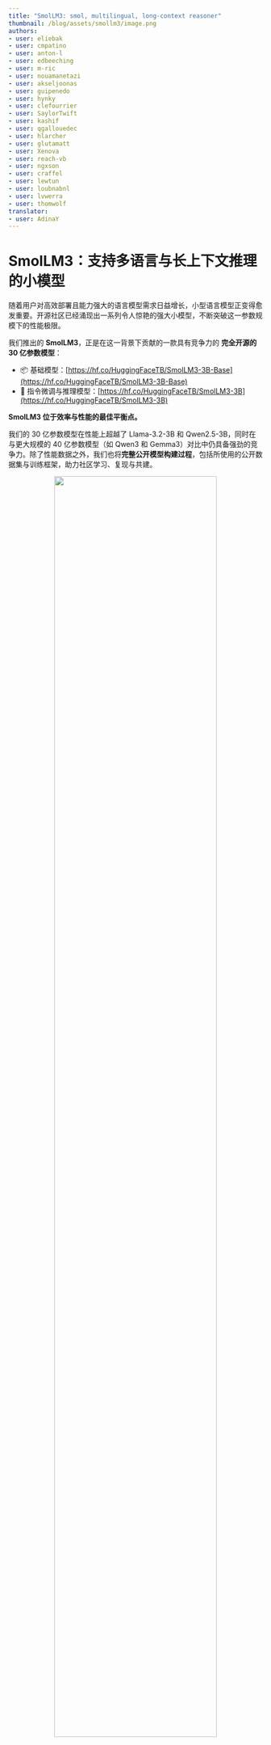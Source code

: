 ```yaml
---
title: "SmolLM3: smol, multilingual, long-context reasoner" 
thumbnail: /blog/assets/smollm3/image.png
authors:
- user: eliebak
- user: cmpatino
- user: anton-l
- user: edbeeching
- user: m-ric
- user: nouamanetazi
- user: akseljoonas
- user: guipenedo
- user: hynky
- user: clefourrier
- user: SaylorTwift
- user: kashif
- user: qgallouedec
- user: hlarcher
- user: glutamatt
- user: Xenova
- user: reach-vb
- user: ngxson
- user: craffel
- user: lewtun
- user: loubnabnl
- user: lvwerra
- user: thomwolf
translator:
- user: AdinaY
---
```


# SmolLM3：支持多语言与长上下文推理的小模型

随着用户对高效部署且能力强大的语言模型需求日益增长，小型语言模型正变得愈发重要。开源社区已经涌现出一系列令人惊艳的强大小模型，不断突破这一参数规模下的性能极限。

我们推出的 **SmolLM3**，正是在这一背景下贡献的一款具有竞争力的 **完全开源的 30 亿参数模型**：

- 📦 基础模型：[https://hf.co/HuggingFaceTB/SmolLM3-3B-Base](https://hf.co/HuggingFaceTB/SmolLM3-3B-Base)  
- 🧠 指令微调与推理模型：[https://hf.co/HuggingFaceTB/SmolLM3-3B](https://hf.co/HuggingFaceTB/SmolLM3-3B)

**SmolLM3 位于效率与性能的最佳平衡点。**  

我们的 30 亿参数模型在性能上超越了 Llama-3.2-3B 和 Qwen2.5-3B，同时在与更大规模的 40 亿参数模型（如 Qwen3 和 Gemma3）对比中仍具备强劲的竞争力。除了性能数据之外，我们也将**完整公开模型构建过程**，包括所使用的公开数据集与训练框架，助力社区学习、复现与共建。

<p align="center">
 <img src="https://huggingface.co/datasets/HuggingFaceTB/images/resolve/main/smollm3/image%20(17).png" alt=""  style="width: 80%; height: auto;"><br>
</p>

## 模型概要：

- **30 亿参数模型** 训练数据量达 11 万亿 tokens，在 3B 规模中达到 SOTA（最先进水平），并具备媲美 4B 模型的性能；
- **指令微调模型**支持 **双模式推理** 可在 `think` / `no_think` 模式间灵活切换；
- **多语言支持** 覆盖 6 种语言：英语、法语、西班牙语、德语、意大利语和葡萄牙语；
- **长上下文支持** 上下文窗口长达 128k，采用归一化位置编码 （NoPE）与 YaRN 技术实现。

## **完整构建细节**  

与 SmolLM3 一并发布的还有其完整的工程蓝图，内容包括：

- 模型架构细节；
- 精确的数据混合策略，展示如何通过三阶段预训练方法，在各个领域逐步提升性能；
- 构建混合推理模型的方法论。

<p align="center">
 <img src="https://huggingface.co/datasets/HuggingFaceTB/images/resolve/main/smollm3/smollm3-whiteprint.png" alt=""  style="width: 90%; height: auto;"><br>
</p>

无论你是在构建自己的模型，还是想深入理解在这个参数规模上如何实现出色性能，这份蓝图将帮助你系统的了解一个有竞争力的 3B 模型背后的工程故事。

现在，让我们一起来看看预训练阶段。

# 预训练

SmolLM3 在架构和数据混合策略上都相较于前代模型进行了改进。让我们先来看看它的**模型架构**和**训练配置**吧！

## **架构与训练细节**

<p align="center">
 <img src="https://huggingface.co/datasets/HuggingFaceTB/images/resolve/main/smollm3/image%20(18).png" alt=""  style="width: 90%; height: auto;"><br>
</p>

SmolLM3 采用了基于 Transformer 解码器的架构，并与 SmolLM2 类似使用共享嵌入（tied embedding）。该模型构建在 Llama 架构之上，并进行了若干关键改进，以优化推理效率和长上下文性能。

### **分组查询注意力机制**

我们将多头注意力机制（multi-head attention）替换为 **Grouped Query Attention（GQA）**，使用了 4 个 query 分组。  
我们在一个使用 [FineWeb-Edu](https://huggingface.co/datasets/HuggingFaceFW/fineweb-edu) 训练集（1000 亿 tokens）训练的 30 亿参数模型上进行了消融实验，结果表明：

- GQA 的性能与多头注意力相当；
- 推理时显著降低了 KV 缓存的内存占用。

### **归一化位置编码**

我们实现了论文 [《RoPE to NoRoPE and Back Again: A New Hybrid Attention Strategy》](https://huggingface.co/papers/2501.18795)（Yang 等人，2025）中提出的 NoPE 技术，  
具体做法是：**每隔 4 层 selectively 移除 RoPE（旋转位置编码）**。消融实验显示，该方法在不影响短上下文性能的同时，有效提升了长上下文能力。

### **文内注意力屏蔽**

训练时，我们通过注意力屏蔽确保同一训练序列中的不同文档之间不会互相“看到”。这与 Llama 3 的做法类似，有助于：

- 提高长上下文训练的稳定性与速度；
- 保持短上下文性能不受影响。

### **训练稳定性优化**

借鉴 OLMo 2 的做法，我们在嵌入层中移除了 weight decay，以提高训练稳定性。该修改显著改善了训练动态，嵌入权重的范数自然收敛到更健康的范围，且不影响整体性能。

所有上述架构改进，均在同一 30 亿参数架构、使用 1000 亿 tokens 的 FineWeb-Edu 数据集下进行消融验证，确保每一项更改要么带来性能提升，要么在性能保持不变的前提下带来其他工程优势。

### **训练配置**

- 全局 batch size：2.36M tokens  
- 序列长度：4096  
- 学习率：2e-4  
- 优化器：AdamW（β₁=0.9，β₂=0.95）  
- 权重衰减：0.1  
- 梯度裁剪：1  
- 学习率调度器：WSD（Warmup-Stable-Decay）  
  - 预热步数：2000  
  - 最后 10% 训练步骤内线性衰减至 0  
- 使用框架：
  - [nanotron](https://github.com/huggingface/nanotron)：训练  
  - [datatrove](https://github.com/huggingface/datatrove)：数据处理  
  - [lighteval](https://github.com/huggingface/lighteval)：评估  
- 训练资源：384 张 H100 GPU，训练时长 24 天

下图展示了我们的分布式训练配置：

<p align="center">
 <img src="https://huggingface.co/datasets/HuggingFaceTB/images/resolve/main/smollm3/image%20(19).png" alt=""  style="width: 90%; height: auto;"><br>
</p>

除了架构优化，我们还对整个训练流程进行了深入的消融实验与配方改进。接下来，让我们更深入地了解预训练数据的策略与演化过程。

## **数据混合与训练阶段**

延续 SmolLM2 的多阶段训练策略，SmolLM3 采用三阶段训练方法，在整个训练过程中使用了 **总计 11.2 万亿（T）tokens**，混合了网页文本、数学数据和代码数据，并在不同时期动态调整其比例。

我们在多个使用 500 亿到 1000 亿 tokens 训练的 30 亿参数模型上进行了广泛的消融实验，以确定最终的数据配比策略。

<p align="center">
 <img src="https://huggingface.co/datasets/HuggingFaceTB/images/resolve/main/smollm3/image%20(20).png" alt=""  style="width: 90%; height: auto;"><br>
</p>

预训练包含以下几个阶段，上图中亦有所展示：

### **阶段一：稳定阶段（0T → 8T tokens）**  
此阶段为模型奠定通用能力的基础，核心数据集混合比例如下：

- **网页文本**：85%（其中 12% 为多语言数据）  
  - 数据源包括：FineWeb-Edu、DCLM、FineWeb2、FineWeb2-HQ  
- **代码数据**：12%  
  - 数据源包括：The Stack v2（16 种编程语言）、StarCoder2 Pull Requests、Jupyter 与 Kaggle 笔记本、GitHub Issues、StackExchange  
- **数学数据**：3%  
  - 数据源包括：FineMath3+ 与 InfiWebMath3+

### **阶段二：稳定阶段（8T → 10T tokens）**  
此阶段引入了更高质量的数学与代码数据，同时继续保留良好的网页文本覆盖：

- **网页文本**：75%（其中 12% 为多语言）  
- **代码数据**：15%  
  - 新增数据源：Stack-Edu  
- **数学数据**：10%  
  - 新增数据源：FineMath4+、InfiWebMath4+、MegaMath（包含 Qwen QA、Pro 合成重写、文本-代码交错块）

### **阶段三：衰减阶段（10T → 11.1T tokens）**  
在最后阶段，我们进一步对数学与代码数据进行上采样处理：

- **网页文本**：63%（其中 12% 为多语言）  
- **代码数据**：24%  
  - 强化高质量代码数据的占比  
- **数学数据**：13%  
  - 强化数学数据，同时引入指令与推理数据集，如 OpenMathReasoning

通过上述阶段性的混合策略，我们在基础模型上获得了极具竞争力的性能，相关评估将在后续章节中详细介绍。完整的 nanotron 训练配置及各阶段的精确数据权重可见于此链接：👉 [https://huggingface.co/datasets/HuggingFaceTB/smollm3-configs](https://huggingface.co/datasets/HuggingFaceTB/smollm3-configs)

我们也将公开训练日志与中间模型的检查点，供社区复现与分析。

在主预训练完成后，我们还通过一个 **中间训练阶段**（mid-training stage）进一步提升了模型的**长上下文能力与推理能力**。

# 中期训练

我们将 **长上下文适配** 和 **推理能力适配** 称为 **“中期训练”（mid-training）**。这两个阶段虽然远短于主预训练过程，但仍保持一定的通用性，主要目标是进一步提升模型在这两个关键方向的表现。

首先让我们来看长上下文训练部分。

## **长上下文扩展**

<p align="center">
 <img src="https://huggingface.co/datasets/HuggingFaceTB/images/resolve/main/smollm3/image%20(21).png" alt=""  style="width: 90%; height: auto;"><br>
</p>

在主预训练完成之后，我们对 SmolLM3 进行了额外的训练，使用 **1000 亿 tokens** 来扩展其上下文长度。我们分两个阶段、每阶段使用 500 亿 tokens，逐步将上下文窗口从 4k 扩展到 64k：

1. **第一阶段**：上下文从 4k 扩展到 32k  
   - 使用 RoPE 的 θ 值提升至 1.5M  
2. **第二阶段**：上下文从 32k 扩展到 64k  
   - 使用 RoPE 的 θ 值提升至 5M  

这两个阶段都对数学、代码与推理相关数据进行了上采样（upsampling）。

我们在消融实验中发现，额外上采样特定的长上下文数据（如代码仓库、电子书、超长网页等）**并不会进一步提升模型在 RULER 与 HELMET 基准测试上的性能**。使用 NoPE 技术、在更长序列下以“衰减混合”策略进行训练、并合理调整 RoPE 的 θ 值，已足以让模型在 64k 长上下文任务上达到很强的表现。

借鉴 Qwen2.5 的做法，我们使用 **YARN 技术** 实现了上下文 extrapolation（外推）。  **推理时，模型最高可处理 128k 上下文**（即训练长度 64k 的两倍）。

## **推理中期训练**

在完成上下文长度扩展之后，我们对模型进行了一个 **中期训练**，以引入通用的 **推理能力**。

中期训练与主预训练及后续微调（如 SFT）阶段的最大区别在于：我们此时训练的目标是模型的**通用推理能力**，而不是针对某个具体领域（如数学或代码）的任务适应。换句话说，我们希望模型具备跨领域的推理能力，而非只擅长某一特定类型的推理。

我们的中期训练数据集总计包含 **350 亿 tokens**，主要来自两个来源：

- Open Thought 发布的 [OpenThoughts3-1.2M](https://huggingface.co/datasets/open-thoughts/OpenThoughts3-1.2M)
- NVIDIA 发布的 [Llama-Nemotron-Post-Training-Dataset-v1.1](https://huggingface.co/datasets/nvidia/Llama-Nemotron-Post-Training-Dataset) 中含有 **R1 推理轨迹** 的子集

训练配置方面：

- 使用 **ChatML** 聊天模板来格式化输入  
- 使用 [Wrapped Packing 技术](https://huggingface.co/docs/trl/main/en/reducing_memory_usage#packing)，以避免为模型提供过多结构性提示，从而提升推理泛化能力

我们共训练了 **4 个 epoch**（约合 **1400 亿 tokens**），并将该阶段得到的检查点用于后续的 SFT（指令微调）阶段。

# 后训练

近年来，[DeepSeek R1](https://arxiv.org/abs/2501.12948) 和 [Qwen3](https://arxiv.org/abs/2505.09388) 等推理模型的发布，展示了模型在具备**显式推理能力**时所展现出的强大能力。然而，社区中依然缺乏使用公开数据构建 **双模式指令模型（支持推理与非推理两种模式）** 的完整开源方案。现有方法多数依赖复杂的强化学习流程以及闭源数据集，这给研究人员的复现与创新带来了较大障碍。

在本节中，我们将解释 SmolLM3 如何应对这一挑战，并**公开完整的双模式指令模型构建流程**。我们详细说明了如何通过精心设计的训练流程，在“推理模式”与“非推理模式”之间取得性能平衡。该流程包括：

- **中期训练**：用于注入通用推理能力  
- **监督微调（SFT）**：配合合成数据生成进行有监督训练  
- **对齐训练**：采用 **锚定偏好优化（APO）** 进行偏好对齐，这是一种近期提出的直接偏好优化（DPO）变体方法

<p align="center">
 <img src="https://huggingface.co/datasets/HuggingFaceTB/images/resolve/main/smollm3/image%20(22).png" alt=""  style="width: 90%; height: auto;"><br>
</p>

## **构建聊天模板**

在介绍训练方法之前，我们首先需要明确用户如何与双模式模型进行交互。聊天模板不仅是用户控制模型行为的接口，同时它的设计也会直接影响训练数据的格式和模型的推理方式。

SmolLM3 的聊天模板允许用户在对话过程中**控制模型是否启用推理模式**。用户可以通过在系统提示（system prompt）中添加特殊标记来切换模式：

- `/think`：启用推理模式  
- `/no_think`：关闭推理模式（即非推理）

在**非推理模式**下，我们会在模型的响应中**预置空的思考区块（think blocks）**，类似 Qwen3 的做法，从而确保模型直接给出答案，而不进行显式推理。

### **工具调用支持**

SmolLM3 支持 **工具调用功能**，其聊天模板中为工具定义设计了两个独立的描述区域：

- **XML 工具区块（XML Tools）**  
- **Python 工具区块（Python Tools）**

这种分类方式在我们的实验中表现良好，有助于模型**准确理解不同格式下的工具定义**。

### **系统消息与元信息**

聊天模板为**推理模式**和**非推理模式**都提供了默认的系统消息（system message），并包含一个元信息区（metadata），其中包括：

- 当前日期（date）
- 知识截断日期（knowledge cut-off date）
- 当前推理模式（reasoning mode）

如果用户希望覆盖默认系统消息，可以通过设置 `system` 角色内容实现。若需完全去除系统消息与元信息区，也可在提示中添加 `/system_override` 标记，从而实现更灵活的使用场景。

## **监督微调**

在完成中间推理训练阶段（共训练了 1400 亿 tokens 的通用推理数据）后，我们继续进行**监督微调（SFT）**，以全面注入模型在以下多个维度的能力：

- 推理模式与非推理模式下的数学、代码、通用推理能力  
- 指令跟随（instruction following）  
- 多语言处理能力（multilinguality）  
- 工具调用（tool calling）

训练一个“双模式模型”（dual-mode model）最大的挑战在于：**如何平衡数据混合比例**，确保在所有目标领域中，模型在推理与非推理两种模式下都能保持强劲性能。为了系统评估 SmolLM3 在训练过程中的表现，我们重点跟踪以下几个维度：

- 数学推理
- 编程代码
- 通用推理
- 指令跟随能力
- 多语言表现

### **数据挑战与合成数据生成**

我们在构建“推理模式”训练数据集时遇到的主要挑战是：**部分任务领域缺乏带推理轨迹（reasoning traces）的公开数据集**。

为填补这一空缺，我们采用以下策略：

- 利用 [Qwen3-32B](https://huggingface.co/Qwen/Qwen3-32B) 模型，处于推理模式下；
- 使用现有的**非推理数据集中的提示语**进行提示生成；
- 由 Qwen3 生成带推理轨迹的合成数据

这种方式显著提升了模型在一些原本推理能力较弱的任务中的表现，例如：

- 多轮对话  
- 多语言交流任务  
- 日常问答与通用指令理解

<p align="center">
 <img src="https://huggingface.co/datasets/HuggingFaceTB/images/resolve/main/smollm3/image%20(23).png" alt=""  style="width: 80%; height: auto;"><br>
</p>

### **最终数据混合与训练设置**

我们通过大量消融实验，探索推理与非推理 tokens 的最优配比，以及各自内部的数据组成结构。

最终确定的 SFT 数据集总量为 **18 亿 tokens**：

- 推理模式（reasoning）：8 亿 tokens  
- 非推理模式（non-reasoning）：10 亿 tokens  
- 数据集组成：
  - **推理数据集**：10 个
  - **非推理数据集**：12 个

训练配置：

- **训练轮数**：4 个 epoch（共约 80 亿 tokens）  
- **数据打包方式**：[BFD（best-fit decreasing）packing](https://github.com/huggingface/trl/pull/3521)  
- **损失函数处理**：
  - 仅对用户输入（user turns）和工具调用结果部分计算损失（其余部分 masked）

我们将**完整的数据混合策略**与**训练脚本**一并开源，便于社区复现本工作并进一步拓展。

## **使用 锚定偏好优化（APO）进行离策略模型对齐**

在完成监督微调（SFT）后，我们使用 **锚定偏好优化（APO）** 进行了模型对齐。  
我们针对两个模式分别构建了偏好数据：

- **非推理模式**：使用 [Tulu3 偏好数据集](http://allenai/llama-3.1-tulu-3-8b-preference-mixture)
- **推理模式**：使用 Qwen3-32B 和 Qwen3-0.6B 生成的**合成偏好对（preference pairs）**

为了确保覆盖非推理数据集中涉及的全部任务领域，我们为其生成了**补充的推理模式偏好对**。  
在对齐过程中，我们选取：

- Qwen3-32B 的回答作为“**优选**”
- Qwen3-0.6B 的回答作为“**被拒**”

并将这些偏好对用于 APO 训练。

<p align="center">
 <img src="https://huggingface.co/datasets/HuggingFaceTB/images/resolve/main/smollm3/image%20(24).png" alt=""  style="width: 80%; height: auto;"><br>
</p>

### **锚定偏好优化（APO）简介**

[锚定偏好优化](https://arxiv.org/abs/2408.06266)（APO）是 [接偏好优化](https://arxiv.org/abs/2305.18290)（DPO）的一种变体，  
相比 DPO，它具有更稳定的优化目标函数。

在 DPO 中，奖励函数 $r_\\theta(x, y)$ 衡量训练过程中某序列相对于初始参考模型的概率对数比：

<p align="center">
 <img src="https://huggingface.co/datasets/HuggingFaceTB/images/resolve/main/smollm3/image%20(25).png" alt=""  style="width: 30%; height: auto;"><br>
</p>

其中，参数 $\\beta$ 控制当前模型相对于参考模型可变化的幅度。  
DPO 的损失函数基于三元组进行优化：prompt $x$、优选响应 $y_w$ 和被拒响应 $y_l$：

<p align="center">
 <img src="https://huggingface.co/datasets/HuggingFaceTB/images/resolve/main/smollm3/image%20(26).png" alt=""  style="width: 50%; height: auto;"><br>
</p>

在我们内部的消融实验中，**APO 表现出更高的稳定性**，并带来了更优的下游任务性能：

<p align="center">
 <img src="https://huggingface.co/datasets/HuggingFaceTB/images/resolve/main/smollm3/image%20(27).png" alt=""  style="width: 50%; height: auto;"><br>
</p>

### **性能观察与挑战**

下游评估结果显示，模型在以下任务中均取得了性能提升：

- 数学推理  
- 科学类任务  
- 指令跟随  
- 编程任务  
- 对话生成  
- 多语言任务

然而，我们也观察到：**在长上下文基准测试（如 RULER）上性能出现下降**。

我们将问题追溯到推理中间训练阶段：  
当模型过度专注于推理能力学习时，**会对长上下文处理能力产生一定影响**。此外：

- APO 对齐训练的数据长度限制在 **24k tokens**，  
- 原因是我们大多数推理训练样本本身长度都在此之下，导致模型在更长文本推理时能力不稳定。

### **解决方案探索**

为缓解这一性能下降问题，我们进一步探索了**模型合并**作为可行的解决路径。

## **模型合并**

模型合并是一种流行且高效的技术，能够在不引入推理时的集成计算成本、也无需额外训练的前提下，**融合多个模型的优势**。我们使用了 [MergeKit](https://github.com/arcee-ai/mergekit) 库进行模型合并。该工具支持多种合并方式，包括线性合并与非线性合并等。

### **我们的合并流程包括两个步骤：**

1. **将多个 APO 检查点合成为一个“模型汤”（model soup）**  
   - 意指将多个微调后的模型权重混合在一起，以平均或加权方式构建统一模型表示

2. **将这个模型汤与一个中间训练检查点（具有强长上下文性能）进行线性合并**  
   - 合并权重为：
     - APO 模型汤：**0.9**
     - 中间训练检查点：**0.1**
   - 这个比例在我们实验中实现了最优性能表现

通过这一策略，我们成功**恢复了基础模型在 RULER 基准测试中（最高达 128k 上下文长度）原本的性能表现**。最终合并得到的模型正是我们本次发布的 SmolLM3 模型检查点。它在多个任务上表现均衡，兼具推理能力与长上下文处理能力。

# **评估**

接下来，我们将展示该模型与基础模型（base model）在各类评估任务中的表现结果。我们对 **基础模型** 和 **指令模型** 分别在 **推理模式**与**非推理模式**下进行了系统评估。让我们首先来看基础模型的整体表现！

## **基础模型**

下图展示了 SmolLM3 在 12 个主流评估基准上的胜率，涵盖知识、推理、数学和编程能力。结果表明，**SmolLM3 稳定地超越其他 3B 模型，并在多个任务中表现出与 4B 模型（如 Qwen3-4B、Gemma3-4B）相当的竞争力。**

**用于胜率评估的基准测试包括**：

- **常识与知识类**：HellaSwag、ARC、Winogrande、CommonsenseQA、BoolQ  
- **推理与逻辑类**：MMLU-CF、MMLU Pro CF、PIQA、OpenBookQA  
- **数学类**：GSM8K、MATH  
- **编程类**：HumanEval+、MBPP+

<p align="center">
 <img src="https://huggingface.co/datasets/HuggingFaceTB/images/resolve/main/smollm3/image%20(28).png" alt=""  style="width: 80%; height: auto;"><br>
</p>

在知识与推理类评估任务中（如 HellaSwag、ARC、BoolQ），SmolLM3 **在多个基准上位居第一或第二**，显示出强大的通用认知能力。在数学与编程任务中，SmolLM3 在 3B 模型类别中也展现出强劲的竞争力。

此外，在 **RULER-64k 长上下文评估**中，模型成功处理了长达 64k 的输入序列，说明其具备良好的长文本建模能力。

<p align="center">
 <img src="https://huggingface.co/datasets/HuggingFaceTB/images/resolve/main/smollm3/image%20(33).png" alt=""  style="width: 90%; height: auto;"><br>
</p>

在多语言评估方面，SmolLM3 在五种主要欧洲语言上表现出一致性。我们使用以下多语言基准对模型进行评估：

- **Global MMLU**  
- **MLMM HellaSwag**  
- **Flores-200**  
- **Belebele**

评估内容涵盖：知识、常识推理、文本理解与翻译能力。结果表明，SmolLM3 **在非英语场景下也具备稳健表现**。

<p align="center">
 <img src="https://huggingface.co/datasets/HuggingFaceTB/images/resolve/main/smollm3/image%20(30).png" alt=""  style="width: 70%; height: auto;"><br>
</p>

### ✅ 总结：

SmolLM3 的基础模型在多个核心任务领域中都展现了非常出色的性能表现，包括通识推理、数学、代码、多语言与长文本处理能力。接下来，让我们看看这些能力在 **指令模型** 中是如何延续与发挥的。

## **双模式指令 / 推理模型**

由于 SmolLM3 同时具备 **指令模式** 和 **推理模式**，我们需要在这两种模式下分别对模型进行评估，并与具备类似能力的其他模型进行对比。

### **非推理模式评估**

我们将 SmolLM3 与其他 3B 非推理模型进行了对比，并将其在“非推理模式”下的表现与 Qwen3 推理模型进行了横向比较，涵盖多个评估基准。

如下图所示：

- **SmolLM3 在多个任务上超越了其他 3B 非推理模型**，包括：
  - Llama3.2 3B Instruct  
  - Qwen2.5 3B Instruct
- 相较于 Qwen3 1.7B，SmolLM3 在性能上有显著优势
- 同时，其性能也**接近 4B 模型的水平**，但计算成本更低，效率更高

<p align="center">
 <img src="https://huggingface.co/datasets/HuggingFaceTB/images/resolve/main/smollm3/image%20(31).png" alt=""  style="width: 90%; height: auto;"><br>
</p>

因此，SmolLM3 的指令模型处在**性能与计算成本的帕累托最优边界**上。现在，让我们看看在启用推理模式后模型的表现如何。

### **推理模式评估**

在启用“扩展推理模式”后，SmolLM3 的表现相比非推理模式**在多数评估任务上都有明显提升**。

例如，在以下具有挑战性的任务中，我们观察到了显著增益：

- **AIME 2025（数学竞赛）**：
  - 推理模式：**36.7%**
  - 非推理模式：**9.3%**
- **LiveCodeBench（编程竞赛任务）**：
  - 推理模式：**30.0%**
  - 非推理模式：**15.2%**
- **GPQA Diamond（研究生级别推理任务）**：
  - 推理模式：**41.7%**
  - 非推理模式：**35.7%**

虽然 Qwen3 4B 模型在“推理”与“非推理”两个模式下普遍取得了最高分数，但 SmolLM3 在 **3B 参数规模中表现非常有竞争力**，特别在数学推理和复杂问题解决方面表现突出。此外，SmolLM3 的**双模式能力**让用户可以根据实际需求灵活选择：

- 需要快速响应？使用**非推理模式**（/no_think）  
- 需要深入分析？启用**推理模式**（/think）

<p align="center">
 <img src="https://huggingface.co/datasets/HuggingFaceTB/images/resolve/main/smollm3/image%20(32).png" alt=""  style="width: 80%; height: auto;"><br>
</p>

最后一个问题就是：**如何在本地使用 SmolLM3？**

# 如何在本地运行

SmolLM3 的建模代码已经集成到 `transformers v4.53.0` 中，因此请务必确保你已经升级到该版本或更高版本。此外，你也可以使用最新版本的 [`vllm`](https://github.com/vllm-project/vllm)，它以 `transformers` 为后端，支持高性能推理。

安装依赖：

`pip install -U transformers`

```python
from transformers import AutoModelForCausalLM, AutoTokenizer

model_name = "HuggingFaceTB/SmolLM3-3B"
device = "cuda" # for GPU usage or "cpu" for CPU usage

# 加载分词器和模型
tokenizer = AutoTokenizer.from_pretrained(model_name)
model = AutoModelForCausalLM.from_pretrained(
    model_name,
).to(device)

# 生成模型输出
generated_ids = model.generate(**model_inputs, max_new_tokens=32768)

# 获取并解码模型输出
output_ids = generated_ids[0][len(model_inputs.input_ids[0]) :]
print(tokenizer.decode(output_ids, skip_special_tokens=True))
```
> 我们建议在采样参数中设置 `temperature=0.6` and `top_p=0.95` 
> 

### **启用与关闭扩展推理模式**

SmolLM3 默认启用“扩展推理模式”（**Extended Thinking**），因此前面的示例会自动生成包含**推理轨迹**的回答。如需**手动控制是否启用推理模式**，可通过在 `system prompt` 中添加以下标记实现：

- `/think`：启用推理模式（默认）  
- `/no_think`：禁用推理模式，模型将直接生成简洁回答，不展示推理过程

以下是关闭推理模式的代码示例：

```python
prompt = "用通俗易懂的语言简要解释一下什么是重力。"
messages = [
    {"role": "system", "content": "/no_think"},
    {"role": "user", "content": prompt}
]

text = tokenizer.apply_chat_template(
    messages,
    tokenize=False,
    add_generation_prompt=True,
)
```

### **代理式使用（Agentic Usage）**

SmolLM3 支持**工具调用**功能！你只需通过指定参数将工具列表传入：

- 使用 `xml_tools`：用于标准工具调用（例如插件、API 等）  
- 使用 `python_tools`：用于调用以 `<code>` 块形式定义的 Python 函数

以下是一个工具调用的完整示例代码：

```python
from transformers import AutoModelForCausalLM, AutoTokenizer

checkpoint = "HuggingFaceTB/SmolLM3-3B"

# 加载分词器和模型
tokenizer = AutoTokenizer.from_pretrained(checkpoint)
model = AutoModelForCausalLM.from_pretrained(checkpoint)

# 定义工具
tools = [
    {
        "name": "get_weather",  # 工具名称
        "description": "获取某个城市的天气情况",  # 工具用途描述
        "parameters": {
            "type": "object",
            "properties": {
                "city": {
                    "type": "string",
                    "description": "要查询天气的城市名称"
                }
            }
        }
    }
]

# 构造对话消息
messages = [
    {
        "role": "user",
        "content": "你好！今天哥本哈根的天气怎么样？"
    }
]

inputs = tokenizer.apply_chat_template(
    messages,
    enable_thinking=False,  # 如需启用推理，可设为 True
    xml_tools=tools,        # 指定工具描述
    add_generation_prompt=True,
    tokenize=True,
    return_tensors="pt"

outputs = model.generate(inputs)
print(tokenizer.decode(outputs[0]))
```

# 总结

我们正式发布 **SmolLM3** —— 一个轻量级、支持多语言、具备长上下文推理能力的小模型，最长支持 **128k 上下文长度**。除了模型权重检查点外，我们还**全面开源了完整的训练流程**，涵盖：

- 预训练（Pre-training）
- 中期训练（Mid-training）
- 后训练 / 对齐阶段（Post-training）
- 合成数据生成（Synthetic data generation）

同时，相关数据集也即将同步发布。我们希望这个模型能对社区有所帮助，更希望这份“从零到可用”的训练配方能为其他研究者和开发者提供基础，从而进一步改进和拓展 SmolLM3。

# 资源链接

- ✅ 模型集合（包含量化版本检查点）：  
  [点击查看](https://huggingface.co/collections/HuggingFaceTB/smollm3-686d33c1fdffe8e635317e23)

- 🧪 GitHub 仓库（含预训练配置与评估代码）：  
  [https://github.com/huggingface/smollm](https://github.com/huggingface/smollm)

- 🤗 HuggingFace 团队主页：  
  [https://huggingface.co/HuggingFaceTB](https://huggingface.co/HuggingFaceTB)






